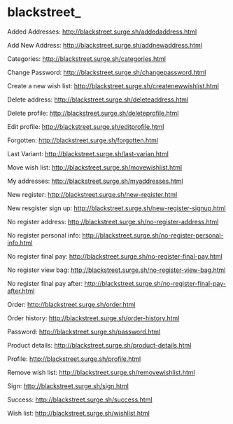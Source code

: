 # blackstreet_

Added Addresses: http://blackstreet.surge.sh/addedaddress.html

Add New Address: http://blackstreet.surge.sh/addnewaddress.html

Categories: http://blackstreet.surge.sh/categories.html

Change Password: http://blackstreet.surge.sh/changepassword.html

Create a new wish list: http://blackstreet.surge.sh/createnewwishlist.html

Delete address: http://blackstreet.surge.sh/deleteaddress.html

Delete profile: http://blackstreet.surge.sh/deleteprofile.html

Edit profile: http://blackstreet.surge.sh/editprofile.html

Forgotten: http://blackstreet.surge.sh/forgotten.html

Last Variant: http://blackstreet.surge.sh/last-varian.html

Move wish list: http://blackstreet.surge.sh/movewishlist.html

My addresses: http://blackstreet.surge.sh/myaddresses.html

New register: http://blackstreet.surge.sh/new-register.html

New resgister sign up: http://blackstreet.surge.sh/new-register-signup.html

No register address: http://blackstreet.surge.sh/no-register-address.html

No register personal info: http://blackstreet.surge.sh/no-register-personal-info.html

No register final pay: http://blackstreet.surge.sh/no-register-final-pay.html

No register view bag: http://blackstreet.surge.sh/no-register-view-bag.html

No register final pay after: http://blackstreet.surge.sh/no-register-final-pay-after.html

Order: http://blackstreet.surge.sh/order.html

Order history: http://blackstreet.surge.sh/order-history.html

Password: http://blackstreet.surge.sh/password.html

Product details: http://blackstreet.surge.sh/product-details.html

Profile: http://blackstreet.surge.sh/profile.html

Remove wish list: http://blackstreet.surge.sh/removewishlist.html

Sign: http://blackstreet.surge.sh/sign.html

Success: http://blackstreet.surge.sh/success.html

Wish list: http://blackstreet.surge.sh/wishlist.html
